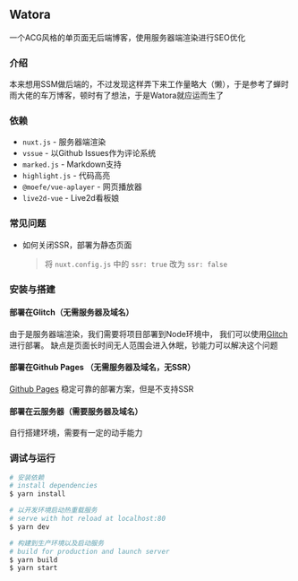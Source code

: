## Watora

一个ACG风格的单页面无后端博客，使用服务器端渲染进行SEO优化
### 介绍
本来想用SSM做后端的，不过发现这样弄下来工作量略大（懒），于是参考了蝉时雨大佬的车万博客，顿时有了想法，于是Watora就应运而生了
### 依赖
- `nuxt.js` - 服务器端渲染
- `vssue` - 以Github Issues作为评论系统
- `marked.js` - Markdown支持
- `highlight.js` - 代码高亮
- `@moefe/vue-aplayer` - 网页播放器
- `live2d-vue` - Live2d看板娘
### 常见问题
- 如何关闭SSR，部署为静态页面
  >将 `nuxt.config.js` 中的 `ssr: true` 改为 `ssr: false`

###  

### 安装与搭建
#### 部署在Glitch（无需服务器及域名）
由于是服务器端渲染，我们需要将项目部署到Node环境中，
我们可以使用[Glitch](https://glitch.com/)进行部署。
缺点是页面长时间无人范围会进入休眠，钞能力可以解决这个问题

#### 部署在Github Pages （无需服务器及域名，无SSR）
[Github Pages](https://pages.github.com/)
稳定可靠的部署方案，但是不支持SSR

#### 部署在云服务器（需要服务器及域名）
自行搭建环境，需要有一定的动手能力


### 调试与运行
```zsh
# 安装依赖
# install dependencies
$ yarn install

# 以开发环境启动热重载服务
# serve with hot reload at localhost:80
$ yarn dev

# 构建到生产环境以及启动服务
# build for production and launch server
$ yarn build
$ yarn start
```
